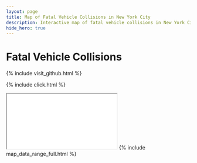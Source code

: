 ```yaml
---
layout: page
title: Map of Fatal Vehicle Collisions in New York City
description: Interactive map of fatal vehicle collisions in New York City (NYC)
hide_hero: true
---
```

# Fatal Vehicle Collisions

{% include visit_github.html %}

{% include click.html %}
<iframe src="fatal_map.html" title="Marker cluster map of fatal collisions in New York City"></iframe>
{% include map_data_range_full.html %}
